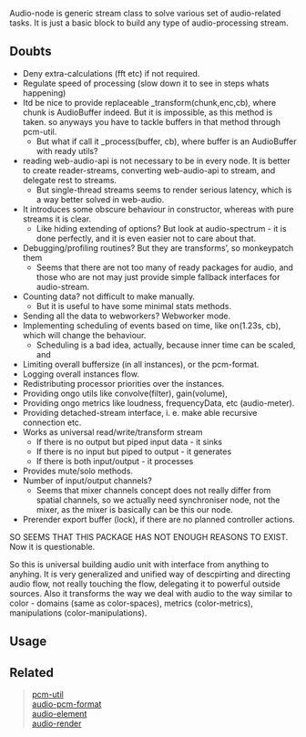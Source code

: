 Audio-node is generic stream class to solve various set of audio-related tasks. It is just a basic block to build any type of audio-processing stream.


## Doubts

* Deny extra-calculations (fft etc) if not required.
* Regulate speed of processing (slow down it to see in steps whats happening)
* Itd be nice to provide replaceable _transform(chunk,enc,cb), where chunk is AudioBuffer indeed. But it is impossible, as this method is taken. so anyways you have to tackle buffers in that method through pcm-util.
	* But what if call it _process(buffer, cb), where buffer is an AudioBuffer with ready utils?
* reading web-audio-api is not necessary to be in every node. It is better to create reader-streams, converting web-audio-api to stream, and delegate rest to streams.
	* But single-thread streams seems to render serious latency, which is a way better solved in web-audio.
* It introduces some obscure behaviour in constructor, whereas with pure streams it is clear.
	* Like hiding extending of options? But look at audio-spectrum - it is done perfectly, and it is even easier not to care about that.
* Debugging/profiling routines? But they are transforms’, so monkeypatch them
	* Seems that there are not too many of ready packages for audio, and those who are not may just provide simple fallback interfaces for audio-stream.
* Counting data? not difficult to make manually.
	* But it is useful to have some minimal stats methods.
* Sending all the data to webworkers? Webworker mode.
* Implementing scheduling of events based on time, like on(1.23s, cb), which will change the behaviour.
	* Scheduling is a bad idea, actually, because inner time can be scaled, and
* Limiting overall buffersize (in all instances), or the pcm-format.
* Logging overall instances flow.
* Redistributing processor priorities over the instances.
* Providing ongo utils like convolve(filter), gain(volume),
* Providing ongo metrics like loudness, frequencyData, etc (audio-meter).
* Providing detached-stream interface, i. e. make able recursive connection etc.
* Works as universal read/write/transform stream
	* If there is no output but piped input data - it sinks
	* If there is no input but piped to output - it generates
	* If there is both input/output - it processes
* Provides mute/solo methods.
* Number of input/output channels?
	* Seems that mixer channels concept does not really differ from spatial channels, so we actually need synchroniser node, not the mixer, as the mixer is basically can be this our node.
* Prerender export buffer (lock), if there are no planned controller actions.


SO SEEMS THAT THIS PACKAGE HAS NOT ENOUGH REASONS TO EXIST.
	Now it is questionable.

So this is universal building audio unit with interface from anything to anyhing.
It is very generalized and unified way of descpirting and directing audio flow, not really touching the flow, delegating it to powerful outside sources.
Also it transforms the way we deal with audio to the way similar to color - domains (same as color-spaces), metrics (color-metrics), manipulations (color-manipulations).


## Usage

## Related

> [pcm-util]()<br/>
> [audio-pcm-format]()<br/>
> [audio-element]()<br/>
> [audio-render]()<br/>